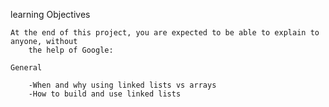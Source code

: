 learning Objectives

	At the end of this project, you are expected to be able to explain to anyone, without
		the help of Google:

	General

		-When and why using linked lists vs arrays
		-How to build and use linked lists
